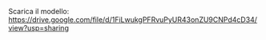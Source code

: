 Scarica il modello:
https://drive.google.com/file/d/1FiLwukgPFRvuPyUR43onZU9CNPd4cD34/view?usp=sharing